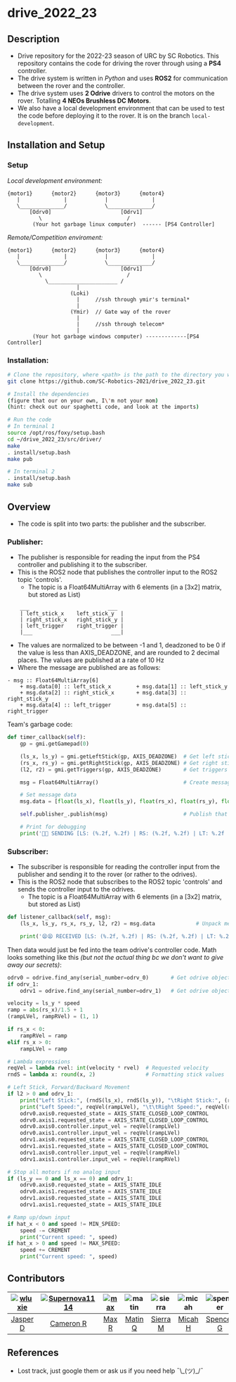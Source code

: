 # drive_2022_23

## Description
- Drive repository for the 2022-23 season of URC by SC Robotics. This repository contains the code for driving the rover through using a **PS4** controller.
- The drive system is written in *Python* and uses **ROS2** for communication between the rover and the controller.
- The drive system uses **2 Odrive** drivers to control the motors on the rover. Totalling **4 NEOs Brushless DC Motors**.
- We also have a local development environment that can be used to test the code before deploying it to the rover. It is on the branch `local-development`.

## Installation and Setup
### Setup
*Local development environment:*
```
{motor1}      {motor2}      {motor3}      {motor4}
   |              |            |              |
   \______________/            \______________/
       [Odrv0]                      [Odrv1]
          \                           /
        (Your hot garbage linux computer)  ------ [PS4 Controller]
```
*Remote/Competition enviroment:*
```
{motor1}      {motor2}      {motor3}      {motor4}
   |              |            |              |
   \______________/            \______________/
       [Odrv0]                      [Odrv1]
          \                           /
            \______________________ /
                      | 
                    (Loki)
                      |     //ssh through ymir's terminal*
                      |
                    (Ymir)  // Gate way of the rover
                      |
                      |     //ssh through telecom*
                      |
        (Your hot garbage windows computer) -------------[PS4 Controller]
```
### Installation:
``` bash
# Clone the repository, where <path> is the path to the directory you want to clone the repository into
git clone https://github.com/SC-Robotics-2021/drive_2022_23.git

# Install the dependencies
(figure that our on your own, I\'m not your mom)
(hint: check out our spaghetti code, and look at the imports)

# Run the code
# In terminal 1
source /opt/ros/foxy/setup.bash
cd ~/drive_2022_23/src/driver/
make
. install/setup.bash
make pub

# In terminal 2
. install/setup.bash
make sub
```

## Overview
- The code is split into two parts: the publisher and the subscriber.
### Publisher:
- The publisher is responsible for reading the input from the PS4 controller and publishing it to the subscriber.
- This is the ROS2 node that publishes the controller input to the ROS2 topic 'controls'.
    + The topic is a Float64MultiArray with 6 elements (in a [3x2] matrix, but stored as List)
```
    ___                         ___
    | left_stick_x    left_stick_y  |
    | right_stick_x   right_stick_y |
    | left_trigger    right_trigger |
    |___                         ___|
```

- The values are normalized to be between -1 and 1, deadzoned to be 0 if the value is less than AXIS_DEADZONE, and are rounded to 2 decimal places. The values are published at a rate of 10 Hz
- Where the message are published are as follows:
```
- msg :: Float64MultiArray[6]
    + msg.data[0] :: left_stick_x        + msg.data[1] :: left_stick_y
    + msg.data[2] :: right_stick_x       + msg.data[3] :: right_stick_y
    + msg.data[4] :: left_trigger        + msg.data[5] :: right_trigger
```

Team's garbage code:
```python
def timer_callback(self):
    gp = gmi.getGamepad(0)

    (ls_x, ls_y) = gmi.getLeftStick(gp, AXIS_DEADZONE)  # Get left stick
    (rs_x, rs_y) = gmi.getRightStick(gp, AXIS_DEADZONE) # Get right stick
    (l2, r2) = gmi.getTriggers(gp, AXIS_DEADZONE)       # Get triggers

    msg = Float64MultiArray()                           # Create message

    # Set message data
    msg.data = [float(ls_x), float(ls_y), float(rs_x), float(rs_y), float(l2), float(r2)]

    self.publisher_.publish(msg)                        # Publish that sucker

    # Print for debugging
    print('😤😤 SENDING [LS: (%.2f, %.2f) | RS: (%.2f, %.2f) | LT: %.2f | RT: %.2f] 😤😤' % (ls_x, ls_y, rs_x, rs_y, l2, r2))
```

### Subscriber:
- The subscriber is responsible for reading the controller input from the publisher and sending it to the rover (or rather to the odrives).
- This is the ROS2 node that subscribes to the ROS2 topic 'controls' and sends the controller input to the odrives.
    + The topic is a Float64MultiArray with 6 elements (in a [3x2] matrix, but stored as List)
```python
def listener_callback(self, msg):
    (ls_x, ls_y, rs_x, rs_y, l2, r2) = msg.data             # Unpack message data

    print('😫😫 RECEIVED [LS: (%.2f, %.2f) | RS: (%.2f, %.2f) | LT: %.2f | RT: %.2f] 😫😫' % (ls_x, ls_y, rs_x, rs_y, l2, r2))
```
Then data would just be fed into the team odrive's controller code. Math looks something like this *(but not the actual thing bc we don't want to give away our secrets)*:
```python
odrv0 = odrive.find_any(serial_number=odrv_0)       # Get odrive object
if odrv_1:
    odrv1 = odrive.find_any(serial_number=odrv_1)   # Get odrive object

velocity = ls_y * speed
ramp = abs(rs_x)/1.5 + 1
(rampLVel, rampRVel) = (1, 1)

if rs_x < 0:
    rampRVel = ramp
elif rs_x > 0:
    rampLVel = ramp

# Lambda expressions
reqVel = lambda rvel: int(velocity * rvel)  # Requested velocity
rndS = lambda x: round(x, 2)                # Formatting stick values

# Left Stick, Forward/Backward Movement
if l2 > 0 and odrv_1:
    print("Left Stick:", (rndS(ls_x), rndS(ls_y)), "\tRight Stick:", (rndS(rs_x), rndS(rs_y)))
    print("Left Speed:", reqVel(rampLVel), "\t\tRight Speed:", reqVel(rampRVel))
    odrv0.axis0.requested_state = AXIS_STATE_CLOSED_LOOP_CONTROL
    odrv0.axis1.requested_state = AXIS_STATE_CLOSED_LOOP_CONTROL
    odrv0.axis0.controller.input_vel = reqVel(rampLVel)
    odrv0.axis1.controller.input_vel = reqVel(rampLVel)
    odrv1.axis0.requested_state = AXIS_STATE_CLOSED_LOOP_CONTROL
    odrv1.axis1.requested_state = AXIS_STATE_CLOSED_LOOP_CONTROL
    odrv1.axis0.controller.input_vel = reqVel(rampRVel)
    odrv1.axis1.controller.input_vel = reqVel(rampRVel)

# Stop all motors if no analog input
if (ls_y == 0 and ls_x == 0) and odrv_1:
    odrv0.axis0.requested_state = AXIS_STATE_IDLE
    odrv0.axis1.requested_state = AXIS_STATE_IDLE
    odrv1.axis0.requested_state = AXIS_STATE_IDLE
    odrv1.axis1.requested_state = AXIS_STATE_IDLE

# Ramp up/down input
if hat_x < 0 and speed != MIN_SPEED:
    speed -= CREMENT
    print("Current speed: ", speed)
if hat_x > 0 and speed != MAX_SPEED:
    speed += CREMENT
    print("Current speed: ", speed)
```

## Contributors
| [![wluxie](https://avatars.githubusercontent.com/u/49565505?v=4)](https://github.com/wluxie) | [![Supernova1114](https://avatars.githubusercontent.com/u/55326068?v=3)](https://github.com/Supernova1114) | [![max](https://avatars.githubusercontent.com/u/111012399?v=4)](https://github.com/12max345) | ![matin](https://avatars.githubusercontent.com/u/61672425?v=4) | ![sierra](https://avatars.githubusercontent.com/u/86510695?v=4) | ![micah](https://avatars.githubusercontent.com/u/71414271?v=4) | ![spencer](https://avatars.githubusercontent.com/u/122257729?v=4) |
|:---:|:---:|:---:|:---:|:---:|:---:|:---:|
| [Jasper D](https://github.com/wluxie)  | [Cameron R](https://github.com/Supernova1114) | [Max R](https://github.com/max9001) | [Matin Q](https://github.com/MatinQurban) | [Sierra M](https://github.com/mcdipples) | [Micah H](https://github.com/micahh88) | [Spencer G](https://github.com/Gryuuum) |

## References
- Lost track, just google them or ask us if you need help ¯\\\_(ツ)_/¯
